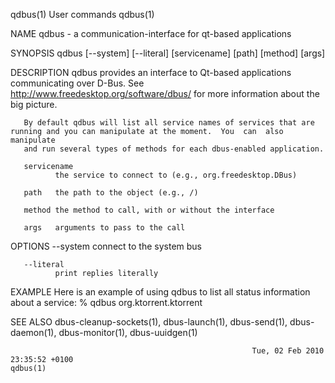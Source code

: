 
qdbus(1)                                                           User commands                                                          qdbus(1)

NAME
       qdbus - a communication-interface for qt-based applications

SYNOPSIS
       qdbus [--system] [--literal] [servicename] [path] [method] [args]

DESCRIPTION
       qdbus  provides  an  interface  to  Qt-based applications communicating over D-Bus.  See http://www.freedesktop.org/software/dbus/ for more
       information about the big picture.

       By default qdbus will list all service names of services that are running and you can manipulate at the moment.  You  can  also  manipulate
       and run several types of methods for each dbus-enabled application.

       servicename
              the service to connect to (e.g., org.freedesktop.DBus)

       path   the path to the object (e.g., /)

       method the method to call, with or without the interface

       args   arguments to pass to the call

OPTIONS
       --system
              connect to the system bus

       --literal
              print replies literally

EXAMPLE
       Here is an example of using qdbus to list all status information about a service:
       % qdbus org.ktorrent.ktorrent

SEE ALSO
       dbus-cleanup-sockets(1), dbus-launch(1), dbus-send(1), dbus-daemon(1), dbus-monitor(1), dbus-uuidgen(1)

                                                          Tue, 02 Feb 2010 23:35:52 +0100                                                 qdbus(1)
